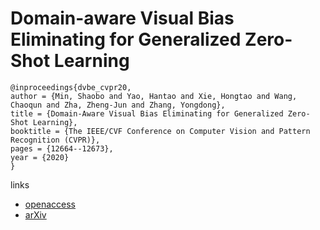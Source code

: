 # Domain-aware Visual Bias Eliminating for Generalized Zero-Shot Learning

```
@inproceedings{dvbe_cvpr20,
author = {Min, Shaobo and Yao, Hantao and Xie, Hongtao and Wang, Chaoqun and Zha, Zheng-Jun and Zhang, Yongdong},
title = {Domain-Aware Visual Bias Eliminating for Generalized Zero-Shot Learning},
booktitle = {The IEEE/CVF Conference on Computer Vision and Pattern Recognition (CVPR)},
pages = {12664--12673},
year = {2020}
}
```

links
- [openaccess](http://openaccess.thecvf.com/content_CVPR_2020/html/Min_Domain-Aware_Visual_Bias_Eliminating_for_Generalized_Zero-Shot_Learning_CVPR_2020_paper.html)
- [arXiv](https://arxiv.org/abs/2003.13261)
